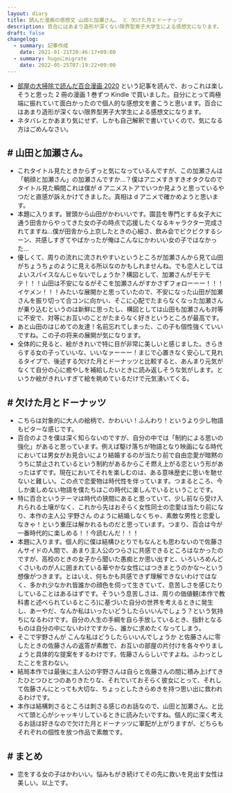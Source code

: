 ```yaml
---
layout: diary
title: 読んだ漫画の感想文 山田と加瀬さん。 と 欠けた月とドーナッツ
description: 百合にはあまり造形が深くない限界型男子大学生による感想文になります。
draft: false
changelog:
  - summary: 記事作成
    date: 2021-01-21T20:46:17+09:00
  - summary: hugoにmigrate
    date: 2022-05-25T07:19:22+09:00
---
```


- [部屋の大掃除で読んだ百合漫画 2020](https://mine691.hatenablog.com/entry/2020/12/30/112651) という記事を読んで、おっこれは楽しそうと思った 2 冊の漫画 1 巻ずつ Kindle で買いました。自分にとって両極端に振れていて面白かったので個人的な感想文を書こうと思います。百合にはあまり造形が深くない限界型男子大学生による感想文になります。
- ネタバレとかあまり気にせず、しかも自己解釈で書いていくので、気になる方はごめんなさい。

## # 山田と加瀬さん。

- これタイトル見たときからずっと気になっているんですが、この加瀬さんは「朝顔と加瀬さん」の加瀬さんですか...？僕はアニメすきすきオタクなのでタイトル見た瞬間これは僕が d アニメストアでいつか見ようと思っているやつだと直感が訴えかけてきました。真相は d アニメで確かめようと思います。
- 本題に入ります。冒頭から山田がかわいいです。園芸を専門とする女子大に通う田舎からやってきた女の子の時点で応援したくなるキャラクター完成されてますね...僕が田舎から上京したときの心細さ、飲み会でビクビクするシーン、共感しすぎてやばかったが俺はこんなにかわいい女の子ではなかった...
- 優しくて、周りの流れに流されやすいというところが加瀬さんから見て山田がちょうちょのように見える所以なのかもしれませんね。でも恋人としてはよいスパイスなんじゃないでしょうか？構図として、加瀬さんがモテモテ！！！山田は不安になるがそこを加瀬さんがすかさずフォローーー！！！イケメン！！！みたいな展開かと思っていたので、不安になった山田が加瀬さんを振り切って合コンに向かい、そこに心配でたまらなくなった加瀬さんが乗り込むというのは新鮮に思ったし、構図としては山田も加瀬さんも対等に不安で、対等にお互いのことがたまらなく好きというところが最高です。
- あと山田のはじめての友達！名前忘れてしまった、この子も個性強くていいですね。この子の将来の展開が気になります。
- 全体的に見ると、絵がきれいで特に目が非常に美しいと感じました。きらきらする女の子っていいな、いいなァーーー！まじで心置きなく安心して見れるタイプで、後述する欠けた月とドーナッツと比較すると、あんまり元気がなくて自分の心に癒やしを補給したいときに読み返しそうな気がします。というか絵がきれいすぎて絵を眺めているだけで元気湧いてくる。

## # 欠けた月とドーナッツ

- こちらは対象的に大人の絵柄で、かわいい！ふんわり！というより少し物語もビターな感じです。
- 百合のよさを僕は深く知らないのですが、自分の中では「制約による思いの強化」があると思っています。例えば駆け落ちが物語となり映画になる時代においては男女がお見合いにより結婚するのが当たり前で自由恋愛が暗黙のうちに禁止されているという制約があるからこそ燃え上がる恋という形があったはずです。現在においてそれを楽しむのは、ある意味歴史に思いを馳せないと難しい。この点で恋愛物は時代性を伴っています。つまるところ、今しか楽しめない物語を僕たちはこの時代に楽しんでいるということです。
- 特に百合というテーマは時代の狭間にあると思っていて、少し前なら受け入れられる土壌がなく、これから先はおそらく女性同士の恋愛は当たり前になり、本作の主人公 宇野さん のように結婚しなくちゃ、素敵な男性と恋愛しなきゃ！という重圧は解かれるものだと思っています。つまり、百合は今が一番時代的に楽しめる！！今読むんだ！！！
- 本題に入ります。個人的に僕は結構ひとりでもなんとも思わないので佐藤さんサイドの人間で、あまり主人公のつらさに共感できるところはなかったのですが、高校のときの女子から聞いた愚痴とか思い出すと、いろいろめんどくさいものが人に囲まれている華やかな女性にはつきまとうのかな〜という想像がつきます。とはいえ、何もかも共感できず理解できないわけではなく、多かれ少なかれ皆誰かの顔色を伺って生きていて、息苦しさを感じたりしていることはあるはずです。そういう息苦しさは、周りの価値観(本作で教科書と述べられているところ)に基づいた自分の世界を考えるときに発生し、あーやだ、なんか私はいったいどうしたらいいんでしょう？という気持ちになるわけです。自分の人生の手綱を自ら手放しているとき、指針となるものは自分の中にないわけですから、誰かに求めたくなってしまう。
- そこで宇野さんが こんな私はどうしたらいいんでしょうか と佐藤さんに零したときの佐藤さんの返答が素敵で、お互いの部屋の片付けを各々やりましょうと具体的な提案をするわけです。佐藤さんらしいですよね。ふわっとしたことを言わない。
- 結局本作では最後に主人公の宇野さんは自らと佐藤さんの間に積み上げてきたひとつひとつのありきたりな、それでいておそらく彼女にとって、それして佐藤さんにとっても大切な、ちょっとしたきらめきを持つ思い出に救われるわけです。
- 本作は結構刺さるところは刺さる感じのお話なので、山田と加瀬さん。と比べて頭と心がシャッキリしているときに読みたいですね。個人的に深く考えるお話は好きなので欠けた月とドーナッツに軍配が上がりますが、どちらもそれぞれの個性を放つ作品で素敵です。

## # まとめ

- 恋をする女の子はかわいい。悩みもがき続けてその先に救いを見出す女性は美しい。以上です。
